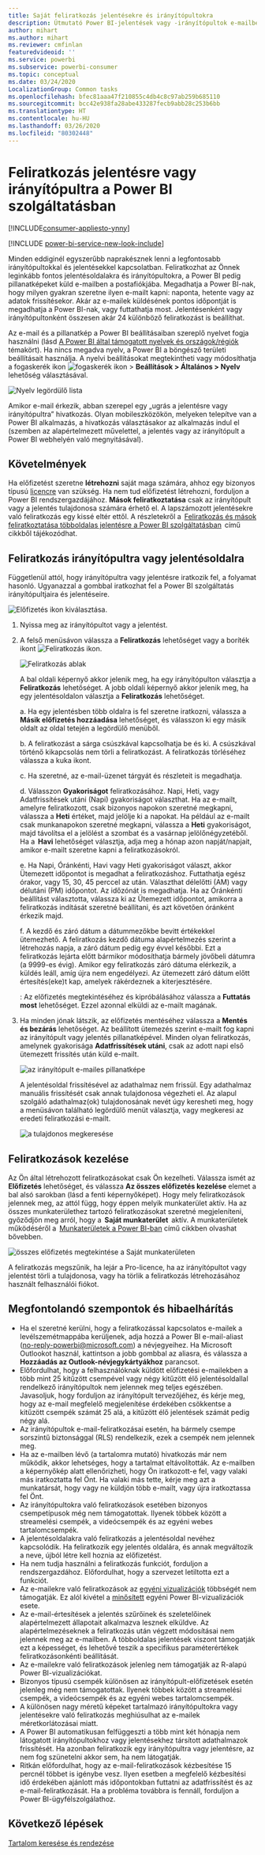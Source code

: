 ```yaml
---
title: Saját feliratkozás jelentésekre és irányítópultokra
description: Útmutató Power BI-jelentések vagy -irányítópultok e-mailben továbbított pillanatképére való feliratkozáshoz.
author: mihart
ms.author: mihart
ms.reviewer: cmfinlan
featuredvideoid: ''
ms.service: powerbi
ms.subservice: powerbi-consumer
ms.topic: conceptual
ms.date: 03/24/2020
LocalizationGroup: Common tasks
ms.openlocfilehash: bfec81aaa47f210855c4db4c8c97ab259b685110
ms.sourcegitcommit: bcc42e938fa28abe433287fecb9abb28c253b6bb
ms.translationtype: HT
ms.contentlocale: hu-HU
ms.lasthandoff: 03/26/2020
ms.locfileid: "80302448"
---
```

# <a name="subscribe-to-a-report-or-dashboard-in-the-power-bi-service"></a>Feliratkozás jelentésre vagy irányítópultra a Power BI szolgáltatásban 

[!INCLUDE[consumer-appliesto-ynny](../includes/consumer-appliesto-ynny.md)]

[!INCLUDE [power-bi-service-new-look-include](../includes/power-bi-service-new-look-include.md)]

Minden eddiginél egyszerűbb naprakésznek lenni a legfontosabb irányítópultokkal és jelentésekkel kapcsolatban. Feliratkozhat az Önnek leginkább fontos jelentésoldalakra és irányítópultokra, a Power BI pedig pillanatképeket küld e-mailben a postafiókjába. Megadhatja a Power BI-nak, hogy milyen gyakran szeretne ilyen e-mailt kapni: naponta, hetente vagy az adatok frissítésekor. Akár az e-mailek küldésének pontos időpontját is megadhatja a Power BI-nak, vagy futtathatja most.  Jelentésenként vagy irányítópultonként összesen akár 24 különböző feliratkozást is beállíthat.

Az e-mail és a pillanatkép a Power BI beállításaiban szereplő nyelvet fogja használni (lásd [A Power BI által támogatott nyelvek és országok/régiók](../supported-languages-countries-regions.md) témakört). Ha nincs megadva nyelv, a Power BI a böngésző területi beállításait használja. A nyelvi beállításokat megtekintheti vagy módosíthatja a fogaskerék ikon ![fogaskerék ikon](./media/end-user-subscribe/power-bi-settings-icon.png) > **Beállítások > Általános > Nyelv** lehetőség választásával. 

![Nyelv legördülő lista](./media/end-user-subscribe/power-bi-language.png)

Amikor e-mail érkezik, abban szerepel egy „ugrás a jelentésre vagy irányítópultra” hivatkozás. Olyan mobileszközökön, melyeken telepítve van a Power BI alkalmazás, a hivatkozás választásakor az alkalmazás indul el (szemben az alapértelmezett művelettel, a jelentés vagy az irányítópult a Power BI webhelyén való megnyitásával).


## <a name="requirements"></a>Követelmények
Ha előfizetést szeretne **létrehozni** saját maga számára, ahhoz egy bizonyos típusú [licencre](end-user-license.md) van szükség. Ha nem tud előfizetést létrehozni, forduljon a Power BI rendszergazdájához. **Mások feliratkoztatása** csak az irányítópult vagy a jelentés tulajdonosa számára érhető el. A lapszámozott jelentésekre való feliratkozás egy kissé eltér ettől. A részletekről a  [Feliratkozás és mások feliratkoztatása többoldalas jelentésre a Power BI szolgáltatásban](paginated-reports-subscriptions.md)  című cikkből tájékozódhat. 

## <a name="subscribe-to-a-dashboard-or-a-report-page"></a>Feliratkozás irányítópultra vagy jelentésoldalra
Függetlenül attól, hogy irányítópultra vagy jelentésre iratkozik fel, a folyamat hasonló. Ugyanazzal a gombbal iratkozhat fel a Power BI szolgáltatás irányítópultjaira és jelentéseire.
 
![Előfizetés ikon kiválasztása](./media/end-user-subscribe/power-bi-subscribe.png).

1. Nyissa meg az irányítópultot vagy a jelentést.
2. A felső menüsávon válassza a **Feliratkozás** lehetőséget vagy a boríték ikont ![Feliratkozás ikon](./media/end-user-subscribe/power-bi-icon-envelope.png).
   


   ![Feliratkozás ablak](./media/end-user-subscribe/power-bi-emails-numbered.png)
    
    A bal oldali képernyő akkor jelenik meg, ha egy irányítópulton választja a **Feliratkozás** lehetőséget. A jobb oldali képernyő akkor jelenik meg, ha egy jelentésoldalon választja a **Feliratkozás** lehetőséget. 
    
    a. Ha egy jelentésben több oldalra is fel szeretne iratkozni, válassza a **Másik előfizetés hozzáadása** lehetőséget, és válasszon ki egy másik oldalt az oldal tetején a legördülő menüből.

    b. A feliratkozást a sárga csúszkával kapcsolhatja be és ki.  A csúszkával történő kikapcsolás nem törli a feliratkozást. A feliratkozás törléséhez válassza a kuka ikont.

    c. Ha szeretné, az e-mail-üzenet tárgyát és részleteit is megadhatja. 

    d. Válasszon **Gyakoriságot** feliratkozásához.  Napi, Heti, vagy Adatfrissítések utáni (Napi) gyakoriságot választhat.  Ha az e-mailt, amelyre feliratkozott, csak bizonyos napokon szeretné megkapni, válassza a **Heti** értéket, majd jelölje ki a napokat.  Ha például az e-mailt csak munkanapokon szeretné megkapni, válassza a **Heti** gyakoriságot, majd távolítsa el a jelölést a szombat és a vasárnap jelölőnégyzetéből. Ha a  **Havi** lehetőséget választja, adja meg a hónap azon napját/napjait, amikor e-mailt szeretne kapni a feliratkozásokról.   

    e. Ha Napi, Óránkénti, Havi vagy Heti gyakoriságot választ, akkor Ütemezett időpontot is megadhat a feliratkozáshoz. Futtathatja egész órakor, vagy 15, 30, 45 perccel az után. Választhat délelőtti (AM) vagy délutáni (PM) időpontot. Az időzónát is megadhatja. Ha az Óránkénti beállítást választotta, válassza ki az Ütemezett időpontot, amikorra a feliratkozás indítását szeretné beállítani, és azt követően óránként érkezik majd.  

    f. A kezdő és záró dátum a dátummezőkbe bevitt értékekkel ütemezhető. A feliratkozás kezdő dátuma alapértelmezés szerint a létrehozás napja, a záró dátum pedig egy évvel későbbi. Ezt a feliratkozás lejárta előtt bármikor módosíthatja bármely jövőbeli dátumra (a 9999-es évig). Amikor egy feliratkozás záró dátuma elérkezik, a küldés leáll, amíg újra nem engedélyezi.  Az ütemezett záró dátum előtt értesítés(eke)t kap, amelyek rákérdeznek a kiterjesztésére.     

    : Az előfizetés megtekintéséhez és kipróbálásához válassza a **Futtatás most** lehetőséget.  Ezzel azonnal elküldi az e-mailt magának. 

3. Ha minden jónak látszik, az előfizetés mentéséhez válassza a **Mentés és bezárás** lehetőséget. Az beállított ütemezés szerint e-mailt fog kapni az irányítópult vagy jelentés pillanatképével. Minden olyan feliratkozás, amelynek gyakorisága **Adatfrissítések utáni**, csak az adott napi első ütemezett frissítés után küld e-mailt.
   
   ![az irányítópult e-mailes pillanatképe](media/end-user-subscribe/power-bi-email-old.png)
   
    A jelentésoldal frissítésével az adathalmaz nem frissül. Egy adathalmaz manuális frissítését csak annak tulajdonosa végezheti el. Az alapul szolgáló adathalmaz(ok) tulajdonosának nevét úgy keresheti meg, hogy a menüsávon található legördülő menüt választja, vagy megkeresi az eredeti feliratkozási e-mailt.
   
    ![a tulajdonos megkeresése](./media/end-user-subscribe/power-bi-owner.png)


## <a name="manage-your-subscriptions"></a>Feliratkozások kezelése
Az Ön által létrehozott feliratkozásokat csak Ön kezelheti. Válassza ismét az **Előfizetés** lehetőséget, és válassza **Az összes előfizetés kezelése** elemet a bal alsó sarokban (lásd a fenti képernyőképet). Hogy mely feliratkozások jelennek meg, az attól függ, hogy éppen melyik munkaterület aktív. Ha az összes munkaterülethez tartozó feliratkozásokat szeretné megjeleníteni, győződjön meg arról, hogy a  **Saját munkaterület**  aktív. A munkaterületek működéséről a  [Munkaterületek a Power BI-ban](end-user-workspaces.md) című cikkben olvashat bővebben. 

![összes előfizetés megtekintése a Saját munkaterületen](./media/end-user-subscribe/power-bi-manage-subscriptions.png)

A feliratkozás megszűnik, ha lejár a Pro-licence, ha az irányítópultot vagy jelentést törli a tulajdonosa, vagy ha törlik a feliratkozás létrehozásához használt felhasználói fiókot.

## <a name="considerations-and-troubleshooting"></a>Megfontolandó szempontok és hibaelhárítás
* Ha el szeretné kerülni, hogy a feliratkozással kapcsolatos e-mailek a levélszemétmappába kerüljenek, adja hozzá a Power BI e-mail-aliast (no-reply-powerbi@microsoft.com) a névjegyeihez. Ha Microsoft Outlookot használ, kattintson a jobb gombbal az aliasra, és válassza a **Hozzáadás az Outlook-névjegykártyákhoz** parancsot. 
* Előfordulhat, hogy a felhasználóknak küldött előfizetési e-mailekben a több mint 25 kitűzött csempével vagy négy kitűzött élő jelentésoldallal rendelkező irányítópultok nem jelennek meg teljes egészében. Javasoljuk, hogy forduljon az irányítópult tervezőjéhez, és kérje meg, hogy az e-mail megfelelő megjelenítése érdekében csökkentse a kitűzött csempék számát 25 alá, a kitűzött élő jelentések számát pedig négy alá.  
* Az irányítópultok e-mail-feliratkozásai esetén, ha bármely csempe sorszintű biztonsággal (RLS) rendelkezik, ezek a csempék nem jelennek meg.  
* Ha az e-mailben lévő (a tartalomra mutató) hivatkozás már nem működik, akkor lehetséges, hogy a tartalmat eltávolították. Az e-mailben a képernyőkép alatt ellenőrizheti, hogy Ön iratkozott-e fel, vagy valaki más iratkoztatta fel Önt. Ha valaki más tette, kérje meg azt a munkatársát, hogy vagy ne küldjön több e-mailt, vagy újra iratkoztassa fel Önt.
* Az irányítópultokra való feliratkozások esetében bizonyos csempetípusok még nem támogatottak. Ilyenek többek között a streamelési csempék, a videócsempék és az egyéni webes tartalomcsempék. 
* A jelentésoldalakra való feliratkozás a jelentésoldal nevéhez kapcsolódik. Ha feliratkozik egy jelentés oldalára, és annak megváltozik a neve, újból létre kell hoznia az előfizetést.
* Ha nem tudja használni a feliratkozás funkciót, forduljon a rendszergazdához. Előfordulhat, hogy a szervezet letiltotta ezt a funkciót.  
* Az e-mailekre való feliratkozások az [egyéni vizualizációk](../developer/visuals/power-bi-custom-visuals.md) többségét nem támogatják.  Ez alól kivétel a [minősített](../developer/visuals/power-bi-custom-visuals-certified.md) egyéni Power BI-vizualizációk esete.    
* Az e-mail-értesítések a jelentés szűrőinek és szeletelőinek alapértelmezett állapotait alkalmazva lesznek elküldve. Az alapértelmezéseknek a feliratkozás után végzett módosításai nem jelennek meg az e-mailben. A többoldalas jelentések viszont támogatják ezt a képességet, és lehetővé teszik a specifikus paraméterértékek feliratkozásonkénti beállítását.  
* Az e-mailekre való feliratkozások jelenleg nem támogatják az R-alapú Power BI-vizualizációkat.  
* Bizonyos típusú csempék különösen az irányítópult-előfizetések esetén jelenleg még nem támogatottak.  Ilyenek többek között a streamelési csempék, a videócsempék és az egyéni webes tartalomcsempék.     
* A különösen nagy méretű képeket tartalmazó irányítópultokra vagy jelentésekre való feliratkozás meghiúsulhat az e-mailek méretkorlátozásai miatt.    
* A Power BI automatikusan felfüggeszti a több mint két hónapja nem látogatott irányítópultokhoz vagy jelentésekhez társított adathalmazok frissítését.  Ha azonban feliratkozik egy irányítópultra vagy jelentésre, az nem fog szünetelni akkor sem, ha nem látogatják.
* Ritkán előfordulhat, hogy az e-mail-feliratkozások kézbesítése 15 percnél többet is igénybe vesz.  Ilyen esetben a megfelelő kézbesítési idő érdekében ajánlott más időpontokban futtatni az adatfrissítést és az e-mail-feliratkozását.  Ha a probléma továbbra is fennáll, forduljon a Power BI-ügyfélszolgálathoz.

## <a name="next-steps"></a>Következő lépések

[Tartalom keresése és rendezése](end-user-search-sort.md)
